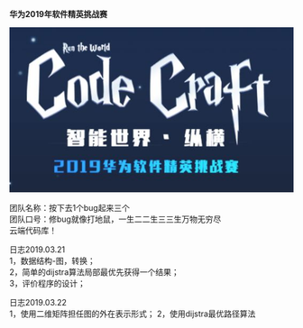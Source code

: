**华为2019年软件精英挑战赛**  


 <div style="align: center"><img src="https://github.com/Mufasa007/Huawei_2019_Code_Craft/blob/master/source/face.JPG"/></div>


团队名称：按下去1个bug起来三个  
团队口号：修bug就像打地鼠，一生二二生三三生万物无穷尽  
云端代码库！  



日志2019.03.21  
1，数据结构-图，转换；  
2，简单的dijstra算法局部最优先获得一个结果；  
3，评价程序的设计；  

日志2019.03.22  
1，使用二维矩阵担任图的外在表示形式；
2，使用dijstra最优路径算法

